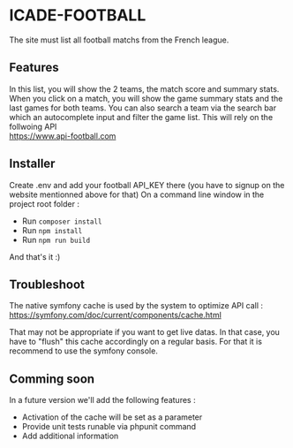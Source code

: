 # ICADE-FOOTBALL
The site must list all football matchs from the French league. 

## Features
In this list, you will show the 2 teams, the match score and summary stats. 
When you click on a match, you will show the game summary stats and the last games for both teams.
You can also search a team via the search bar which an autocomplete input and filter the game list.
This will rely on the follwoing API  
https://www.api-football.com

## Installer
  Create .env and add your football API_KEY there (you have to signup on the website mentionned above for that) 
  On a command line window in the project root folder :  
  * Run `composer install`
  * Run `npm install`
  * Run `npm run build`

And that's it :)

## Troubleshoot
The native symfony cache is used by the system to optimize API call :
https://symfony.com/doc/current/components/cache.html

That may not be appropriate if you want to get live datas.
In that case, you have to "flush" this cache accordingly on a regular basis.
For that it is recommend to use the symfony console.

## Comming soon
In a future version we'll add the following features :
 - Activation of the cache will be set as a parameter
 - Provide unit tests runable via phpunit command
 - Add additional information
